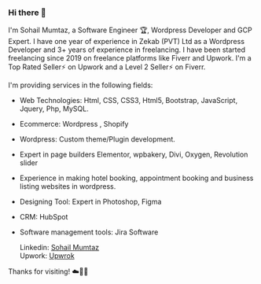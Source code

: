 ### Hi there 👋

I'm Sohail Mumtaz, a Software Engineer 🏆, Wordpress Developer and GCP Expert. I have one year of experience in Zekab (PVT) Ltd as a Wordpress Developer and 3+ years of experience in freelancing. I have been started freelancing since 2019 on freelance platforms like Fiverr and Upwork. I'm a Top Rated Seller⚡ on Upwork and a Level 2 Seller⚡ on Fiverr. 

I'm providing services in the following fields:

- Web Technologies: Html, CSS, CSS3, Html5, Bootstrap, JavaScript, Jquery, Php, MySQL.
- Ecommerce: Wordpress , Shopify
- Wordpress: Custom theme/Plugin development.
- Expert in page builders Elementor, wpbakery, Divi, Oxygen, Revolution slider
- Experience in making hotel booking, appointment booking and business listing websites in wordpress.
- Designing Tool: Expert in Photoshop, Figma
- CRM: HubSpot
- Software management tools: Jira Software


  Linkedin: <a href="https://www.linkedin.com/in/sohail-mumtaz749"> Sohail Mumtaz <a><br>
  Upwork: <a href="https://www.upwork.com/freelancers/~01a97b824cbe7597cc"> Upwrok </a>

Thanks for visiting!
☁️🤙💪

<!--
**sohailmumtaz123/sohailmumtaz123** is a ✨ _special_ ✨ repository because its `README.md` (this file) appears on your GitHub profile.

Here are some ideas to get you started:

- 🔭 I’m currently working on ...
- 🌱 I’m currently learning ...
- 👯 I’m looking to collaborate on ...
- 🤔 I’m looking for help with ...
- 💬 Ask me about ...
- 📫 How to reach me: ...
- 😄 Pronouns: ...
- ⚡ Fun fact: ...
-->

